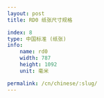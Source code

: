 ```yaml
---
layout: post
title: RD0 纸张尺寸规格

index: 8
type: 中国标准 (纸张)
info:
    name: rd0
    width: 787
    height: 1092
    unit: 毫米

permalink: /cn/chinese/:slug/
---
```



